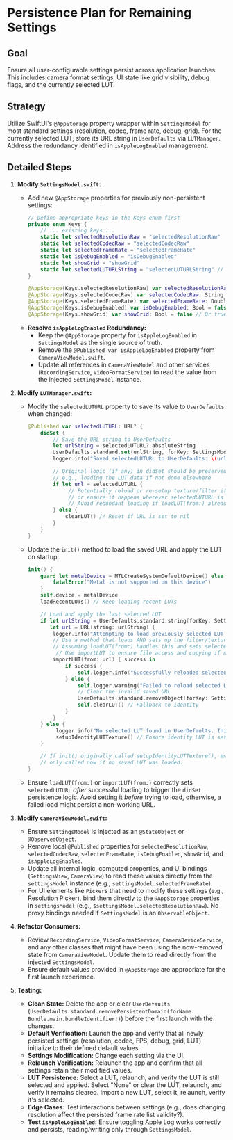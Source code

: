 # Persistence Plan for Remaining Settings

## Goal

Ensure all user-configurable settings persist across application launches. This includes camera format settings, UI state like grid visibility, debug flags, and the currently selected LUT.

## Strategy

Utilize SwiftUI's `@AppStorage` property wrapper within `SettingsModel` for most standard settings (resolution, codec, frame rate, debug, grid). For the currently selected LUT, store its URL string in `UserDefaults` via `LUTManager`. Address the redundancy identified in `isAppleLogEnabled` management.

## Detailed Steps

1.  **Modify `SettingsModel.swift`:**
    *   Add new `@AppStorage` properties for previously non-persistent settings:
        ```swift
        // Define appropriate keys in the Keys enum first
        private enum Keys {
            // ... existing keys ...
            static let selectedResolutionRaw = "selectedResolutionRaw"
            static let selectedCodecRaw = "selectedCodecRaw"
            static let selectedFrameRate = "selectedFrameRate"
            static let isDebugEnabled = "isDebugEnabled"
            static let showGrid = "showGrid"
            static let selectedLUTURLString = "selectedLUTURLString" // Key for LUTManager
        }

        @AppStorage(Keys.selectedResolutionRaw) var selectedResolutionRaw: String = CameraViewModel.Resolution.defaultRes.rawValue // Use appropriate default
        @AppStorage(Keys.selectedCodecRaw) var selectedCodecRaw: String = CameraViewModel.VideoCodec.defaultCodec.rawValue // Use appropriate default
        @AppStorage(Keys.selectedFrameRate) var selectedFrameRate: Double = 30.0 // Use appropriate default
        @AppStorage(Keys.isDebugEnabled) var isDebugEnabled: Bool = false
        @AppStorage(Keys.showGrid) var showGrid: Bool = false // Or true, depending on desired default
        ```
    *   **Resolve `isAppleLogEnabled` Redundancy:**
        *   Keep the `@AppStorage` property for `isAppleLogEnabled` in `SettingsModel` as the single source of truth.
        *   Remove the `@Published var isAppleLogEnabled` property from `CameraViewModel.swift`.
        *   Update all references in `CameraViewModel` and other services (`RecordingService`, `VideoFormatService`) to read the value from the injected `SettingsModel` instance.

2.  **Modify `LUTManager.swift`:**
    *   Modify the `selectedLUTURL` property to save its value to `UserDefaults` when changed:
        ```swift
        @Published var selectedLUTURL: URL? {
            didSet {
                // Save the URL string to UserDefaults
                let urlString = selectedLUTURL?.absoluteString
                UserDefaults.standard.set(urlString, forKey: SettingsModel.Keys.selectedLUTURLString) // Use key from SettingsModel
                logger.info("Saved selectedLUTURL to UserDefaults: \(urlString ?? "nil")")

                // Original logic (if any) in didSet should be preserved if needed
                // e.g., loading the LUT data if not done elsewhere
                if let url = selectedLUTURL {
                     // Potentially reload or re-setup texture/filter if needed here,
                     // or ensure it happens wherever selectedLUTURL is set.
                     // Avoid redundant loading if loadLUT(from:) already handles setup.
                } else {
                    clearLUT() // Reset if URL is set to nil
                }
            }
        }
        ```
    *   Update the `init()` method to load the saved URL and apply the LUT on startup:
        ```swift
        init() {
            guard let metalDevice = MTLCreateSystemDefaultDevice() else {
                fatalError("Metal is not supported on this device")
            }
            self.device = metalDevice
            loadRecentLUTs() // Keep loading recent LUTs

            // Load and apply the last selected LUT
            if let urlString = UserDefaults.standard.string(forKey: SettingsModel.Keys.selectedLUTURLString),
               let url = URL(string: urlString) {
                logger.info("Attempting to load previously selected LUT from UserDefaults: \(url.path)")
                // Use a method that loads AND sets up the filter/texture
                // Assuming loadLUT(from:) handles this and sets selectedLUTURL internally
                 // Use importLUT to ensure file access and copying if needed
                importLUT(from: url) { success in
                    if success {
                        self.logger.info("Successfully reloaded selected LUT from UserDefaults.")
                    } else {
                        self.logger.warning("Failed to reload selected LUT from UserDefaults URL: \(urlString). Clearing.")
                        // Clear the invalid saved URL
                        UserDefaults.standard.removeObject(forKey: SettingsModel.Keys.selectedLUTURLString)
                        self.clearLUT() // Fallback to identity
                    }
                }
            } else {
                 logger.info("No selected LUT found in UserDefaults. Initializing with identity.")
                 setupIdentityLUTTexture() // Ensure identity LUT is set up if none was saved
            }

            // If init() originally called setupIdentityLUTTexture(), ensure it's
            // only called now if no saved LUT was loaded.
        }
        ```
    *   Ensure `loadLUT(from:)` or `importLUT(from:)` correctly sets `selectedLUTURL` *after* successful loading to trigger the `didSet` persistence logic. Avoid setting it *before* trying to load, otherwise, a failed load might persist a non-working URL.

3.  **Modify `CameraViewModel.swift`:**
    *   Ensure `SettingsModel` is injected as an `@StateObject` or `@ObservedObject`.
    *   Remove local `@Published` properties for `selectedResolutionRaw`, `selectedCodecRaw`, `selectedFrameRate`, `isDebugEnabled`, `showGrid`, and `isAppleLogEnabled`.
    *   Update all internal logic, computed properties, and UI bindings (`SettingsView`, `CameraView`) to read these values directly from the `settingsModel` instance (e.g., `settingsModel.selectedFrameRate`).
    *   For UI elements like `Picker`s that need to modify these settings (e.g., Resolution Picker), bind them directly to the `@AppStorage` properties in `settingsModel` (e.g., `$settingsModel.selectedResolutionRaw`). No proxy bindings needed if `SettingsModel` is an `ObservableObject`.

4.  **Refactor Consumers:**
    *   Review `RecordingService`, `VideoFormatService`, `CameraDeviceService`, and any other classes that might have been using the now-removed state from `CameraViewModel`. Update them to read directly from the injected `SettingsModel`.
    *   Ensure default values provided in `@AppStorage` are appropriate for the first launch experience.

5.  **Testing:**
    *   **Clean State:** Delete the app or clear `UserDefaults` (`UserDefaults.standard.removePersistentDomain(forName: Bundle.main.bundleIdentifier!)`) before the first launch with the changes.
    *   **Default Verification:** Launch the app and verify that all newly persisted settings (resolution, codec, FPS, debug, grid, LUT) initialize to their defined default values.
    *   **Settings Modification:** Change each setting via the UI.
    *   **Relaunch Verification:** Relaunch the app and confirm that all settings retain their modified values.
    *   **LUT Persistence:** Select a LUT, relaunch, and verify the LUT is still selected and applied. Select "None" or clear the LUT, relaunch, and verify it remains cleared. Import a new LUT, select it, relaunch, verify it's selected.
    *   **Edge Cases:** Test interactions between settings (e.g., does changing resolution affect the persisted frame rate list validity?).
    *   **Test `isAppleLogEnabled`:** Ensure toggling Apple Log works correctly and persists, reading/writing only through `SettingsModel`. 